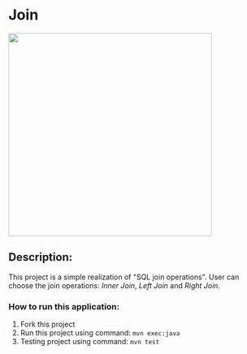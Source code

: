﻿# Join
 <img src="https://user-images.githubusercontent.com/90702060/194126125-563ddee1-83ad-46ea-9f52-a4ec8d05d1d7.png" width="400">

## Description:
This project is a simple realization of "SQL join operations". 
User can choose the join operations: *Inner Join*, *Left Join* and *Right Join*.

### How to run this application:
1. Fork this project
2. Run this project using command: `mvn exec:java`
3. Testing project using command: `mvn test`
